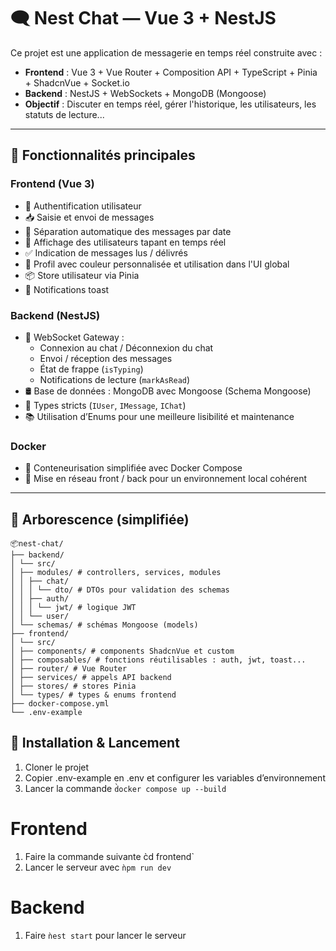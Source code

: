 # 🗨️ Nest Chat  — Vue 3 + NestJS

Ce projet est une application de messagerie en temps réel construite avec :

- **Frontend** : Vue 3 + Vue Router + Composition API + TypeScript + Pinia + ShadcnVue + Socket.io
- **Backend** : NestJS + WebSockets + MongoDB (Mongoose)  
- **Objectif** : Discuter en temps réel, gérer l'historique, les utilisateurs, les statuts de lecture...

---

## 🚀 Fonctionnalités principales

### Frontend (Vue 3)

- 🔐 Authentification utilisateur
- 📥 Saisie et envoi de messages  
- 📆 Séparation automatique des messages par date
- 👥 Affichage des utilisateurs tapant en temps réel  
- ✅ Indication de messages lus / délivrés 
- 🎨 Profil avec couleur personnalisée et utilisation dans l'UI global
- 📦 Store utilisateur via Pinia  
- 🔔 Notifications toast  

### Backend (NestJS)

- 📡 WebSocket Gateway :
  - Connexion au chat / Déconnexion du chat
  - Envoi / réception des messages  
  - État de frappe (`isTyping`)  
  - Notifications de lecture (`markAsRead`)  
- 🛢️ Base de données : MongoDB avec Mongoose (Schema Mongoose)
- 🧪 Types stricts (`IUser`, `IMessage`, `IChat`)
- 📚 Utilisation d’Enums pour une meilleure lisibilité et maintenance

### Docker 
- 🐳 Conteneurisation simplifiée avec Docker Compose
- 🔗 Mise en réseau front / back pour un environnement local cohérent

---

## 📁 Arborescence (simplifiée)
```b̀ash
📦nest-chat/
├── backend/
│ └── src/
│ ├── modules/ # controllers, services, modules
│ │ ├── chat/
│ │ │ └── dto/ # DTOs pour validation des schemas
│ │ ├── auth/
│ │ │ └── jwt/ # logique JWT
│ │ └── user/
│ └── schemas/ # schémas Mongoose (models)
├── frontend/
│ └── src/
│ ├── components/ # components ShadcnVue et custom
│ ├── composables/ # fonctions réutilisables : auth, jwt, toast...
│ ├── router/ # Vue Router
│ ├── services/ # appels API backend
│ ├── stores/ # stores Pinia
│ └── types/ # types & enums frontend
├── docker-compose.yml
└── .env-example
```

## 🔧 Installation & Lancement

1. Cloner le projet
2. Copier .env-example en .env et configurer les variables d’environnement
3. Lancer la commande `d̀ocker compose up --build`

# Frontend 
1. Faire la commande suivante c̀d frontend`
2. Lancer le serveur avec `ǹpm run dev`

# Backend
1. Faire `ǹest start` pour lancer le serveur

